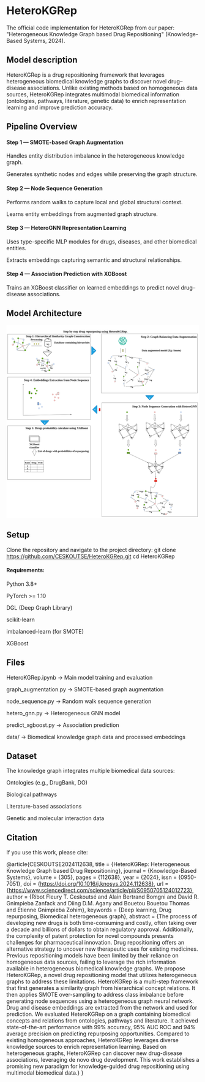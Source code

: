 # HeteroKGRep
The official code implementation for HeteroKGRep from our paper:
"Heterogeneous Knowledge Graph based Drug Repositioning" (Knowledge-Based Systems, 2024).

## Model description

HeteroKGRep is a drug repositioning framework that leverages heterogeneous biomedical knowledge graphs to discover novel drug–disease associations.
Unlike existing methods based on homogeneous data sources, HeteroKGRep integrates multimodal biomedical information (ontologies, pathways, literature, genetic data) to enrich representation learning and improve prediction accuracy.

## Pipeline Overview

#### Step 1 — SMOTE-based Graph Augmentation

Handles entity distribution imbalance in the heterogeneous knowledge graph.

Generates synthetic nodes and edges while preserving the graph structure.

#### Step 2 — Node Sequence Generation

Performs random walks to capture local and global structural context.

Learns entity embeddings from augmented graph structure.

#### Step 3 — HeteroGNN Representation Learning

Uses type-specific MLP modules for drugs, diseases, and other biomedical entities.

Extracts embeddings capturing semantic and structural relationships.

#### Step 4 — Association Prediction with XGBoost

Trains an XGBoost classifier on learned embeddings to predict novel drug–disease associations.

## Model Architecture
![HeteroKGRep Architecture](HeteroKGRep-model.png)

## Setup
Clone the repository and navigate to the project directory:
git clone https://github.com/CESKOUTSE/HeteroKGRep.git
cd HeteroKGRep

#### Requirements:

Python 3.8+

PyTorch >= 1.10

DGL (Deep Graph Library)

scikit-learn

imbalanced-learn (for SMOTE)

XGBoost

## Files

HeteroKGRep.ipynb → Main model training and evaluation

graph_augmentation.py → SMOTE-based graph augmentation

node_sequence.py → Random walk sequence generation

hetero_gnn.py → Heterogeneous GNN model

predict_xgboost.py → Association prediction

data/ → Biomedical knowledge graph data and processed embeddings

## Dataset

The knowledge graph integrates multiple biomedical data sources:

Ontologies (e.g., DrugBank, DO)

Biological pathways

Literature-based associations

Genetic and molecular interaction data

## Citation

If you use this work, please cite:

@article{CESKOUTSE2024112638,
title = {HeteroKGRep: Heterogeneous Knowledge Graph based Drug Repositioning},
journal = {Knowledge-Based Systems},
volume = {305},
pages = {112638},
year = {2024},
issn = {0950-7051},
doi = {https://doi.org/10.1016/j.knosys.2024.112638},
url = {https://www.sciencedirect.com/science/article/pii/S0950705124012723},
author = {Ribot Fleury T. Ceskoutsé and Alain Bertrand Bomgni and David R. Gnimpieba Zanfack and Diing D.M. Agany and Bouetou Bouetou Thomas and Etienne Gnimpieba Zohim},
keywords = {Deep learning, Drug repurposing, Biomedical heterogeneous graph},
abstract = {The process of developing new drugs is both time-consuming and costly, often taking over a decade and billions of dollars to obtain regulatory approval. Additionally, the complexity of patent protection for novel compounds presents challenges for pharmaceutical innovation. Drug repositioning offers an alternative strategy to uncover new therapeutic uses for existing medicines. Previous repositioning models have been limited by their reliance on homogeneous data sources, failing to leverage the rich information available in heterogeneous biomedical knowledge graphs. We propose HeteroKGRep, a novel drug repositioning model that utilizes heterogeneous graphs to address these limitations. HeteroKGRep is a multi-step framework that first generates a similarity graph from hierarchical concept relations. It then applies SMOTE over-sampling to address class imbalance before generating node sequences using a heterogeneous graph neural network. Drug and disease embeddings are extracted from the network and used for prediction. We evaluated HeteroKGRep on a graph containing biomedical concepts and relations from ontologies, pathways and literature. It achieved state-of-the-art performance with 99% accuracy, 95% AUC ROC and 94% average precision on predicting repurposing opportunities. Compared to existing homogeneous approaches, HeteroKGRep leverages diverse knowledge sources to enrich representation learning. Based on heterogeneous graphs, HeteroKGRep can discover new drug-disease associations, leveraging de novo drug development. This work establishes a promising new paradigm for knowledge-guided drug repositioning using multimodal biomedical data.}
}


